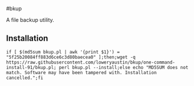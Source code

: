 #bkup

A file backup utility.

## Installation
```
if [ $(md5sum bkup.pl | awk '{print $1}') = "5f25b20084ff883d6ce6c3d80baecea0" ];then;wget -q https://raw.githubusercontent.com/loweryaustin/bkup/one-command-install-91/bkup.pl; perl bkup.pl --install;else echo "MD5SUM does not match. Software may have been tampered with. Installation cancelled.";fi
```
